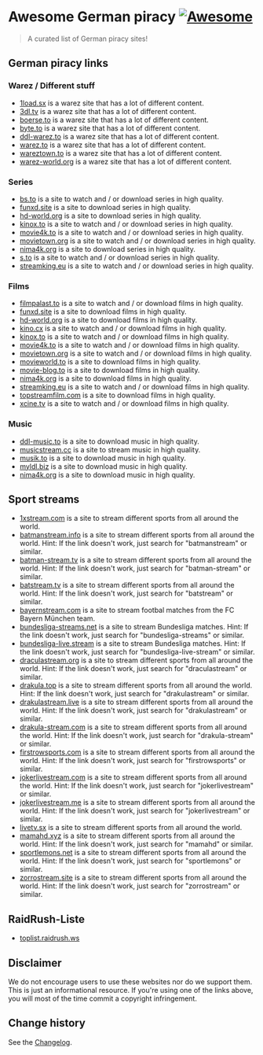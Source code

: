# Awesome German piracy [![Awesome](https://awesome.re/badge.svg)](https://awesome.re)

> A curated list of German piracy sites!

## German piracy links

### Warez / Different stuff

* [1load.sx](http://1load.sx/) is a warez site that has a lot of different content.
* [3dl.tv](https://3dl.tv) is a warez site that has a lot of different content.
* [boerse.to](https://boerse.to) is a warez site that has a lot of different content.
* [byte.to](http://byte.to/) is a warez site that has a lot of different content.
* [ddl-warez.to](https://ddl-warez.to) is a warez site that has a lot of different content.
* [warez.to](https://warez.to/) is a warez site that has a lot of different content.
* [wareztown.to](https://wareztown.to/) is a warez site that has a lot of different content.
* [warez-world.org](https://warez-world.org/) is a warez site that has a lot of different content.

### Series

* [bs.to](https://bs.to) is a site to watch and / or download series in high quality.
* [funxd.site](https://funxd.site/) is a site to download series in high quality.
* [hd-world.org](http://hd-world.org/) is a site to download series in high quality.
* [kinox.to](https://kinox.to) is a site to watch and / or download series in high quality.
* [movie4k.to](https://movie4k.to) is a site to watch and / or download series in high quality.
* [movietown.org](movietown.org) is a site to watch and / or download series in high quality.
* [nima4k.org](https://nima4k.org) is a site to download series in high quality.
* [s.to](https://s.to/) is a site to watch and / or download series in high quality.
* [streamking.eu](https://streamking.eu/) is a site to watch and / or download series in high quality.

### Films

* [filmpalast.to](https://filmpalast.to) is a site to watch and / or download films in high quality.
* [funxd.site](https://funxd.site/) is a site to download films in high quality.
* [hd-world.org](http://hd-world.org/) is a site to download films in high quality.
* [kino.cx](https://kino.cx/) is a site to watch and / or download films in high quality.
* [kinox.to](https://kinox.to) is a site to watch and / or download films in high quality.
* [movie4k.to](https://movie4k.to) is a site to watch and / or download films in high quality.
* [movietown.org](movietown.org) is a site to watch and / or download films in high quality.
* [movieworld.to](https://movieworld.to) is a site to download films in high quality.
* [movie-blog.to](https://movie-blog.to) is a site to download films in high quality.
* [nima4k.org](https://nima4k.org) is a site to download films in high quality.
* [streamking.eu](https://streamking.eu/) is a site to watch and / or download films in high quality.
* [topstreamfilm.com](https://topstreamfilm.com/) is a site to download films in high quality.
* [xcine.tv](https://xcine.tv/) is a site to watch and / or download films in high quality.

### Music

* [ddl-music.to](https://ddl-music.to) is a site to download music in high quality.
* [musicstream.cc](https://musicstream.cc/) is a site to stream music in high quality.
* [musik.to](https://musik.to/) is a site to download music in high quality.
* [myldl.biz](https://myldl.biz/) is a site to download music in high quality.
* [nima4k.org](https://nima4k.org) is a site to download music in high quality.

## Sport streams

* [1xstream.com](http://1xstream.com) is a site to stream different sports from all around the world.
* [batmanstream.info](http://www.batmanstream.info/) is a site to stream different sports from all around the world. Hint: If the link doesn't work, just search for "batmanstream" or similar.
* [batman-stream.tv](https://www.batman-stream.tv/) is a site to stream different sports from all around the world. Hint: If the link doesn't work, just search for "batman-stream" or similar.
* [batstream.tv](https://www.batstream.tv/) is a site to stream different sports from all around the world. Hint: If the link doesn't work, just search for "batstream" or similar.
* [bayernstream.com](http://bayernstream.com) is a site to stream footbal matches from the FC Bayern München team.
* [bundesliga-streams.net](https://bundesliga-streams.net) is a site to stream Bundesliga matches. Hint: If the link doesn't work, just search for "bundesliga-streams" or similar.
* [bundesliga-live.stream](https://bundesliga-live.stream) is a site to stream Bundesliga matches. Hint: If the link doesn't work, just search for "bundesliga-live-stream" or similar.
* [draculastream.org](http://draculastream.org) is a site to stream different sports from all around the world. Hint: If the link doesn't work, just search for "draculastream" or similar.
* [drakula.top](http://drakula.top) is a site to stream different sports from all around the world. Hint: If the link doesn't work, just search for "drakulastream" or similar.
* [drakulastream.live](https://www.drakulastream.live/) is a site to stream different sports from all around the world. Hint: If the link doesn't work, just search for "drakulastream" or similar.
* [drakula-stream.com](https://drakula-stream.com/) is a site to stream different sports from all around the world. Hint: If the link doesn't work, just search for "drakula-stream" or similar.
* [firstrowsports.com](http://firstrowsportes.com/) is a site to stream different sports from all around the world. Hint: If the link doesn't work, just search for "firstrowsports" or similar.
* [jokerlivestream.com](http://jokerlivestream.com) is a site to stream different sports from all around the world. Hint: If the link doesn't work, just search for "jokerlivestream" or similar.
* [jokerlivestream.me](https://jokerlivestream.me/) is a site to stream different sports from all around the world. Hint: If the link doesn't work, just search for "jokerlivestream" or similar.
* [livetv.sx](http://livetv.sx) is a site to stream different sports from all around the world.
* [mamahd.xyz](http://www.mamahd.xyz/) is a site to stream different sports from all around the world. Hint: If the link doesn't work, just search for "mamahd" or similar.
* [sportlemons.net](http://sportlemons.net) is a site to stream different sports from all around the world. Hint: If the link doesn't work, just search for "sportlemons" or similar.
* [zorrostream.site](http://www.zorrostream.site/) is a site to stream different sports from all around the world. Hint: If the link doesn't work, just search for "zorrostream" or similar.

## RaidRush-Liste

* [toplist.raidrush.ws](https://toplist.raidrush.ws/)

## Disclaimer

We do not encourage users to use these websites nor do we support them. This is just an informational resource. If you're using one of the links above, you will most of the time commit a copyright infringement.

Change history
--------------

See the [Changelog](https://github.com/SeppPenner/awesome-german-privacy/blob/master/Changelog.md).